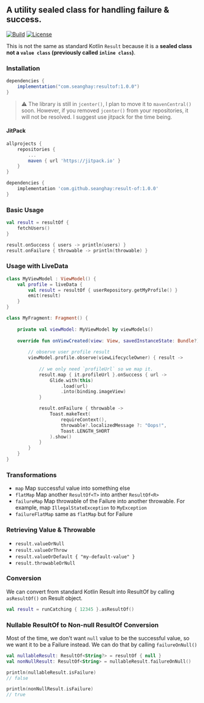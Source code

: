 ## A utility sealed class for handling failure & success.

[![Build](https://github.com/seanghay/result-of/workflows/Java%20CI/badge.svg)](https://travis-ci.org/seanghay/result-of)
[![License](https://img.shields.io/badge/License-Apache%202.0-blue.svg)](https://opensource.org/licenses/Apache-2.0)


This is not the same as standard Kotlin `Result` because it is a **sealed class not a `value class` (previously called `inline class`)**.

### Installation

```groovy
dependencies {
    implementation("com.seanghay:resultof:1.0.0")
}
```


> ⚠️ The library is still in `jcenter()`, I plan to move it to `mavenCentral()` soon. However, if you removed `jcenter()` from your repositories, it will not be resolved. I suggest use jitpack for the time being.


#### JitPack

```groovy
allprojects {
    repositories {
        ...
        maven { url 'https://jitpack.io' }
    }
}

dependencies {
    implementation 'com.github.seanghay:result-of:1.0.0'
}
```


### Basic Usage

```kotlin
val result = resultOf {
    fetchUsers()
}

result.onSuccess { users -> println(users) }
result.onFailure { throwable -> println(throwable) }
```

### Usage with LiveData

```kotlin
class MyViewModel : ViewModel() {
    val profile = liveData {
        val result = resultOf { userRepository.getMyProfile() }
        emit(result)
    }
}
```

```kotlin
class MyFragment: Fragment() {
    
    private val viewModel: MyViewModel by viewModels()
    
    override fun onViewCreated(view: View, savedInstanceState: Bundle?) {
    
        // observe user profile result
        viewModel.profile.observe(viewLifecycleOwner) { result -> 
            
            // we only need `profileUrl` so we map it.
            result.map { it.profileUrl }.onSuccess { url ->
                Glide.with(this)
                    .load(url)
                    .into(binding.imageView)
            }

            result.onFailure { throwable -> 
                Toast.makeText(
                    requireContext(), 
                    throwable?.localizedMessage ?: "Oops!", 
                    Toast.LENGTH_SHORT
                ).show()
            }
        }
    }
}
```

### Transformations

- `map` Map successful value into something else
- `flatMap` Map another `ResultOf<T>` into anther `ResultOf<R>`
- `failureMap` Map throwable of the Failure into another throwable. For example, map `IllegalStateException` to `MyException`
- `failureFlatMap` same as `flatMap` but for Failure


### Retrieving Value & Throwable

- `result.valueOrNull`
- `result.valueOrThrow`
- `result.valueOrDefault { "my-default-value" }`
- `result.throwableOrNull`


### Conversion

We can convert from standard Kotlin Result into ResultOf by calling `asResultOf()` on Result object.

```kotlin
val result = runCatching { 12345 }.asResultOf()
```


### Nullable ResultOf to Non-null ResultOf Conversion

Most of the time, we don't want `null` value to be the successful value, so we want it to be a Failure instead.
We can do that by calling `failureOnNull()`

```kotlin
val nullableResult: ResultOf<String?> = resultOf { null }
val nonNullResult: ResultOf<String> = nullableResult.failureOnNull()

println(nullableResult.isFailure)
// false

println(nonNullResult.isFailure)
// true
```
